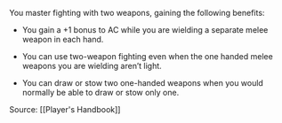 You master fighting with two weapons, gaining the following benefits:

-   You gain a +1 bonus to AC while you are wielding a separate melee weapon in each hand.

-   You can use two-weapon fighting even when the one handed melee weapons you are wielding aren’t light.

-   You can draw or stow two one-handed weapons when you would normally be able to draw or stow only one.

Source: [[Player's Handbook]]